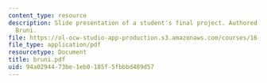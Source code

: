 ```yaml
---
content_type: resource
description: Slide presentation of a student's final project. Authored by Sylvain
  Bruni.
file: https://ol-ocw-studio-app-production.s3.amazonaws.com/courses/16-422-human-supervisory-control-of-automated-systems-spring-2004/94a0294473be1eb0185f5fbbbd489d57_bruni.pdf
file_type: application/pdf
resourcetype: Document
title: bruni.pdf
uid: 94a02944-73be-1eb0-185f-5fbbbd489d57
---
```

